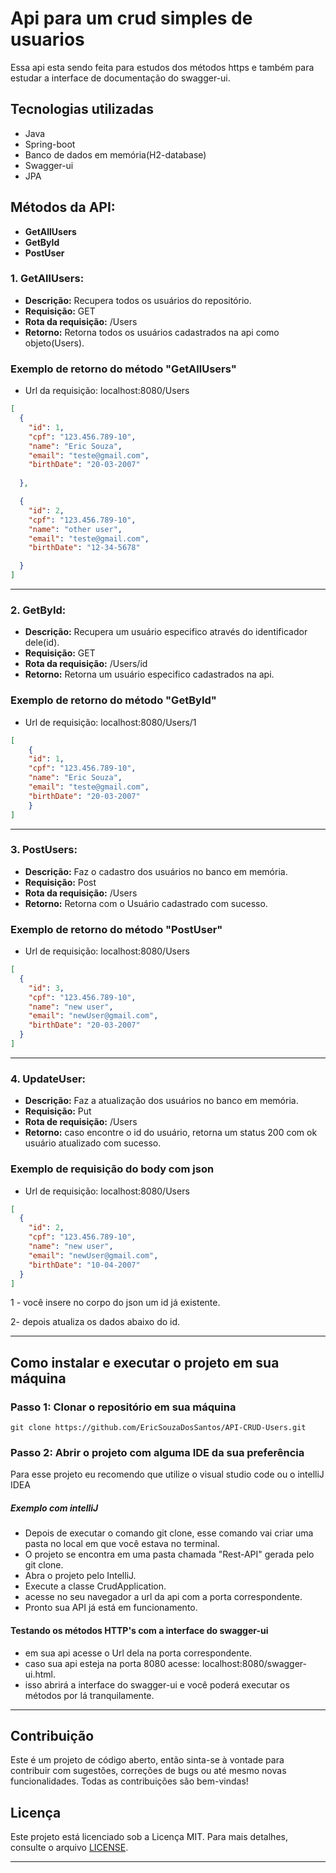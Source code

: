# Api para um crud simples de usuarios

Essa api esta sendo feita para estudos dos métodos https e também para estudar a interface de documentação do swagger-ui.

## Tecnologias utilizadas
- Java
- Spring-boot
- Banco de dados em memória(H2-database)
- Swagger-ui
- JPA

## Métodos da API:

- **GetAllUsers**
- **GetById**
- **PostUser**

### **1. GetAllUsers:**

- **Descrição:** Recupera todos os usuários do repositório.
- **Requisição:** GET
- **Rota da requisição:** /Users
- **Retorno:** Retorna todos os usuários cadastrados na api como objeto(Users).

### Exemplo de retorno do método "GetAllUsers"
- Url da requisição: localhost:8080/Users
```json
[
  {
    "id": 1,
    "cpf": "123.456.789-10",
    "name": "Eric Souza",
    "email": "teste@gmail.com",
    "birthDate": "20-03-2007"
    
  },

  {
    "id": 2,
    "cpf": "123.456.789-10",
    "name": "other user",
    "email": "teste@gmail.com",
    "birthDate": "12-34-5678"

  }
]
```
---

### **2. GetById:**

- **Descrição:** Recupera um usuário especifico através do identificador dele(id).
- **Requisição:** GET
- **Rota da requisição:** /Users/id
- **Retorno:** Retorna um usuário especifico cadastrados na api.

### Exemplo de retorno do método "GetById"
- Url de requisição: localhost:8080/Users/1
```json
[
    {
    "id": 1,
    "cpf": "123.456.789-10",
    "name": "Eric Souza",
    "email": "teste@gmail.com",
    "birthDate": "20-03-2007"
    }
]
```
---
### **3. PostUsers:**

- **Descrição:** Faz o cadastro dos usuários no banco em memória.
- **Requisição:** Post
- **Rota da requisição:** /Users
- **Retorno:** Retorna com o Usuário cadastrado com sucesso.

### Exemplo de retorno do método "PostUser"

- Url de requisição: localhost:8080/Users

```json
[
  {
    "id": 3,
    "cpf": "123.456.789-10",
    "name": "new user",
    "email": "newUser@gmail.com",
    "birthDate": "20-03-2007"
  }
]
```
---

### **4. UpdateUser:**

- **Descrição:** Faz a atualização dos usuários no banco em memória.
- **Requisição:** Put
- **Rota de requisição:** /Users
- **Retorno:** caso encontre o id do usuário, retorna um status 200 com ok usuário atualizado com sucesso.

### Exemplo de requisição do body com json

- Url de requisição: localhost:8080/Users

```json
[
  {
    "id": 2, 
    "cpf": "123.456.789-10",
    "name": "new user",
    "email": "newUser@gmail.com",
    "birthDate": "10-04-2007"
  }
]
```
1 - você insere no corpo do json um id já existente.

2- depois atualiza os dados abaixo do id.

---


## Como instalar e executar o  projeto em sua máquina

### Passo 1: Clonar o repositório em sua máquina

```
git clone https://github.com/EricSouzaDosSantos/API-CRUD-Users.git
```
### Passo 2: Abrir o projeto com alguma IDE da sua preferência
 
Para esse projeto eu recomendo que utilize o visual studio code ou o intelliJ IDEA

##### Exemplo com intelliJ

- Depois de executar o comando git clone, esse comando vai criar uma pasta no local em que você estava no terminal.
- O projeto se encontra em uma pasta chamada "Rest-API" gerada pelo git clone.
- Abra o projeto pelo IntelliJ. 
- Execute a classe CrudApplication.
- acesse no seu navegador a url da api com a porta correspondente.
- Pronto sua API já está em funcionamento.

#### Testando os métodos HTTP's com a interface do swagger-ui

- em sua api acesse o Url dela na porta correspondente.
- caso sua api esteja na porta 8080 acesse: localhost:8080/swagger-ui.html.
- isso abrirá a interface do swagger-ui e você poderá executar os métodos por lá tranquilamente.

---

## Contribuição

Este é um projeto de código aberto, então sinta-se à vontade para contribuir com sugestões, correções de bugs ou até mesmo novas funcionalidades. Todas as contribuições são bem-vindas!

## Licença

Este projeto está licenciado sob a Licença MIT. Para mais detalhes, consulte o arquivo [LICENSE](LICENSE).

---